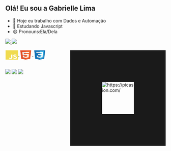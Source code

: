 ## Olá! Eu sou a Gabrielle Lima


- 🔭 Hoje eu trabalho com Dados e Automação
- 🌱 Estudando Javascript
- 😄 Pronouns:Ela/Dela

<div>
  <a href="https://github.com/gabyhevy">
  <img height="160em" src="https://github-readme-stats.vercel.app/api?username=gabyhevy&show_icons=true&theme=dracula&include_all_commits=true&count_private=true"/>
  <img height="160em" src="https://github-readme-stats.vercel.app/api/top-langs/?username=gabyhevy&layout=compact&langs_count=7&theme=dracula"/>
</div>
  
  <div style="display: inline_block"><br>
  <img align="center" alt="Rafa-Js" height="30" width="40" src="https://raw.githubusercontent.com/devicons/devicon/master/icons/javascript/javascript-plain.svg">
  <img align="center" alt="Rafa-HTML" height="30" width="40" src="https://raw.githubusercontent.com/devicons/devicon/master/icons/html5/html5-original.svg">
  <img align="center" alt="Rafa-CSS" height="30" width="40" src="https://raw.githubusercontent.com/devicons/devicon/master/icons/css3/css3-original.svg">
 <a href=><img align="right" src="https://i.picasion.com/pic91/e5ef1100fec2457d11822c92e365b41a.gif" width="100" height="100" border="100" alt="https://picasion.com/" /></a><br 
</div>

   ##
  <div>
  <a href="hevygaby@hotmail.com" target="_blank"><img src=https://img.shields.io/badge/Microsoft_Outlook-0078D4?style=for-the-badge&logo=microsoft-outlook&logoColor=white></a>
  <a href = "mailto:hevygabyy@gmail.com"><img src=https://img.shields.io/badge/Gmail-D14836?style=for-the-badge&logo=gmail&logoColor=white></a>
  <a href="https://www.linkedin.com/in/rafaella-ballerini-45875016a" target="_blank"><img src="https://img.shields.io/badge/-LinkedIn-%230077B5?style=for-the-badge&logo=linkedin&logoColor=white" target="_blank"></a> 
  </div>
  
